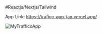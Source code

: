 

#Reactjs/Nextjs/Tailwind

App Link: https://trafico-app-tan.vercel.app/


![MyTrafficoApp](https://github.com/unitejohndalev/Trafico_App/assets/91070572/4e126389-9da9-426c-b16c-a7c5f3a62a4b)
